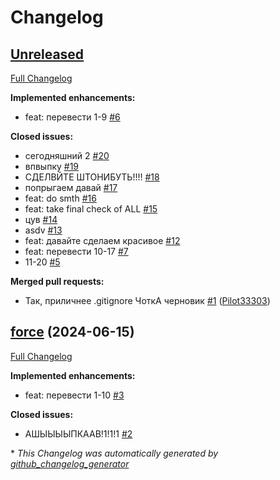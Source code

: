 # Changelog

## [Unreleased](https://github.com/ShiningTwist/training/tree/HEAD)

[Full Changelog](https://github.com/ShiningTwist/training/compare/force...HEAD)

**Implemented enhancements:**

- feat: перевести 1-9 [\#6](https://github.com/ShiningTwist/training/issues/6)

**Closed issues:**

- сегодняшний 2 [\#20](https://github.com/ShiningTwist/training/issues/20)
- впвыпку [\#19](https://github.com/ShiningTwist/training/issues/19)
- СДЕЛВЙТЕ ШТОНИБУТЬ!!!! [\#18](https://github.com/ShiningTwist/training/issues/18)
- попрыгаем давай [\#17](https://github.com/ShiningTwist/training/issues/17)
- feat: do smth [\#16](https://github.com/ShiningTwist/training/issues/16)
- feat: take final check of ALL [\#15](https://github.com/ShiningTwist/training/issues/15)
- цув [\#14](https://github.com/ShiningTwist/training/issues/14)
- asdv [\#13](https://github.com/ShiningTwist/training/issues/13)
- feat: давайте сделаем красивое [\#12](https://github.com/ShiningTwist/training/issues/12)
- feat: перевести 10-17 [\#7](https://github.com/ShiningTwist/training/issues/7)
- 11-20 [\#5](https://github.com/ShiningTwist/training/issues/5)

**Merged pull requests:**

- Так, приличнее .gitignore ЧоткА черновик [\#1](https://github.com/ShiningTwist/training/pull/1) ([Pilot33303](https://github.com/Pilot33303))

## [force](https://github.com/ShiningTwist/training/tree/force) (2024-06-15)

[Full Changelog](https://github.com/ShiningTwist/training/compare/50ea55a88f2583cc0cc2df9720d27b58c853dcb3...force)

**Implemented enhancements:**

- feat: перевести 1-10 [\#3](https://github.com/ShiningTwist/training/issues/3)

**Closed issues:**

- АШЫЫЫЫПКААВ!1!1!1 [\#2](https://github.com/ShiningTwist/training/issues/2)



\* *This Changelog was automatically generated by [github_changelog_generator](https://github.com/github-changelog-generator/github-changelog-generator)*
